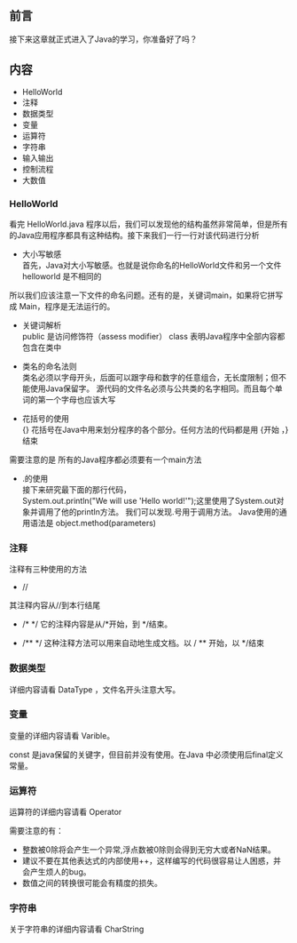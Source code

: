## 前言

接下来这章就正式进入了Java的学习，你准备好了吗？

## 内容

+ HelloWorld
+ 注释
+ 数据类型
+ 变量
+ 运算符
+ 字符串
+ 输入输出
+ 控制流程
+ 大数值


### HelloWorld

看完 HelloWorld.java 程序以后，我们可以发现他的结构虽然非常简单，但是所有的Java应用程序都具有这种结构。接下来我们一行一行对该代码进行分析

+ 大小写敏感  
首先，Java对大小写敏感。也就是说你命名的HelloWorld文件和另一个文件 helloworld 是不相同的

所以我们应该注意一下文件的命名问题。还有的是，关键词main，如果将它拼写成 Main，程序是无法运行的。

+ 关键词解析  
 public 是访问修饰符（assess modifier）
 class 表明Java程序中全部内容都包含在类中
 
+ 类名的命名法则  
类名必须以字母开头，后面可以跟字母和数字的任意组合，无长度限制；但不能使用Java保留字。
 源代码的文件名必须与公共类的名字相同。而且每个单词的第一个字母也应该大写
 
 
+ 花括号的使用  
 {} 花括号在Java中用来划分程序的各个部分。任何方法的代码都是用 {开始  ，}结束
 
 需要注意的是 所有的Java程序都必须要有一个main方法
 
+ .的使用  
接下来研究最下面的那行代码，  
System.out.println("We will use 'Hello world!'");这里使用了System.out对象并调用了他的println方法。
我们可以发现.号用于调用方法。
 Java使用的通用语法是 object.method(parameters)

### 注释

注释有三种使用的方法

+ //

其注释内容从//到本行结尾

+ /* */ 
它的注释内容是从/*开始，到 */结束。

+ /** */
这种注释方法可以用来自动地生成文档。以 / ** 开始，以 */结束

### 数据类型

详细内容请看 DataType ，文件名开头注意大写。

### 变量

变量的详细内容请看 Varible。

const 是java保留的关键字，但目前并没有使用。在Java 中必须使用后final定义常量。

### 运算符

运算符的详细内容请看 Operator 

需要注意的有：

+ 整数被0除将会产生一个异常,浮点数被0除则会得到无穷大或者NaN结果。
+ 建议不要在其他表达式的内部使用++，这样编写的代码很容易让人困惑，并会产生烦人的bug。
+ 数值之间的转换很可能会有精度的损失。

### 字符串

关于字符串的详细内容请看 CharString


